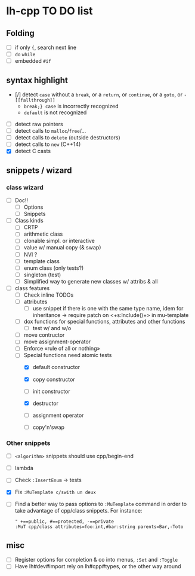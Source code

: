 # lh-cpp TO DO list

## Folding

 - [ ] if only `{`, search next line
 - [ ] `do` `while`
 - [ ] embedded `#if`

## syntax highlight

 - [/] detect `case` without a `break`, or a `return`, or `continue`, or a
 `goto`, or `- [[fallthrough]]`
    * `break;} case` is incorrectly recognized
    * `default` is not recognized
 - [ ] detect raw pointers
 - [ ] detect calls to `malloc`/`free`/...
 - [ ] detect calls to `delete` (outside destructors)
 - [ ] detect calls to `new` (C++14)
 - [X] detect C casts

## snippets / wizard

### class wizard

 - [ ] Doc!!
    - [ ]  Options
    - [ ]  Snippets

 - [ ] Class kinds
    - [ ] CRTP
    - [ ] arithmetic class
    - [ ] clonable simpl. or interactive
    - [ ] value w/ manual copy (& swap)
    - [ ] NVI ?
    - [ ] template class
    - [ ] enum class (only tests?)
    - [ ] singleton (test)
    - [ ] Simplified way to generate new classes w/ attribs & all

 - [ ] class features
    - [ ] Check inline TODOs
    - [ ] attributes
        - [ ] use snippet if there is one with the same type name, idem for
          inheritance -> require patch on <+s:Include()+> in mu-template
    - [ ] dox functions for special functions, attributes and other functions
        - [ ] test w/ and w/o
    - [ ] move contructor
    - [ ] move assignment-operator
    - [ ] Enforce «rule of all or nothing»
    - [ ] Special functions need atomic tests
        - [X] default constructor
        - [X] copy constructor
        - [ ] init constructor
        - [X] destructor
        - [ ] assignment operator
        - [ ] copy'n'swap


### Other snippets
 - [ ] `<algorithm>` snippets should use cpp/begin-end
 - [ ] lambda
 - [ ] Check `:InsertEnum` -> tests
 - [X] Fix `:MuTemplate c/swith un deux`
 - [ ] Find a better way to pass options to `:MuTemplate` command in order to take
   advantage of cpp/class snippets. For instance:

   ```
   " +==public, #==protected, -==private
   :MuT cpp/class attributes=foo:int,#bar:string parents=Bar,-Toto
   ```

## misc

 - [ ] Register options for completion & co into menus, `:Set` and `:Toggle`
 - [ ] Have lh#dev#import rely on lh#cpp#types, or the other way around
